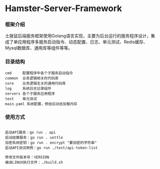 # Hamster-Server-Framework

### 框架介绍

土拨鼠后端服务框架使用Golang语言实现，主要为后台运行的服务程序设计，集成了单应用程序多服务启动指令、动态配置、日志、单元测试、Redis缓存、Mysql数据库、通用库等组件等等。

### 目录结构

```
cmd     配置程序中各个子服务启动指令
common  业务逻辑相关的代码库
core    业务逻辑无关的通用代码库
log     系统日志记录组件
servers 各个子服务应用程序
test    单元测试
main.yaml 系统配置，修给后动态加载内存
```

### 使用方式

```

启动API服务：go run . api
启动结算服务：go run . settle
加密系统密钥：go run . encrypt "要加密的字符串"
启动API测试用例：go run ./test/api-token-list

修改文件版本号：VERSION
编译LINUX执行文件：./build.sh

```

